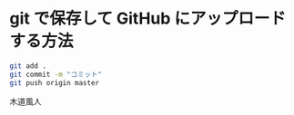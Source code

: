 # git で保存して GitHub にアップロードする方法

```bash
git add .
git commit -m "コミット"
git push origin master
```

木道風人

